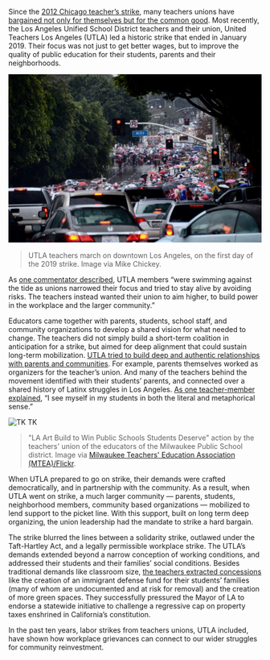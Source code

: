 
Since the [2012 Chicago teacher’s strike](https://www.washingtonpost.com/blogs/answer-sheet/post/chicago-teachers-strike-the-issues/2012/09/10/8a8173d8-fb69-11e1-b2af-1f7d12fe907a_blog.html), many teachers unions have [bargained not only for themselves but for the common good](https://www.dissentmagazine.org/article/bargaining-common-good-community-union-alignment). Most recently, the Los Angeles Unified School District teachers and their union, United Teachers Los Angeles (UTLA) led a historic strike that ended in January 2019. Their focus was not just to get better wages, but to improve the quality of public education for their students, parents and their neighborhoods.


![TK TK](/assets/images/actions/labor-strikes/la-teachers/Day_1-UTLA_Strike-Jan._14,_2019,_Cars.jpg)
> UTLA teachers march on downtown Los Angeles, on the first day of the 2019 strike. Image via Mike Chickey.

As [one commentator described](https://www.labornotes.org/blogs/2019/01/la-teachers-showed-us-how-its-done), UTLA members “were swimming against the tide as unions narrowed their focus and tried to stay alive by avoiding risks. The teachers instead wanted their union to aim higher, to build power in the workplace and the larger community.”

Educators came together with parents, students, school staff, and community organizations to develop a shared vision for what needed to change. The teachers did not simply build a short-term coalition in anticipation for a strike, but aimed for deep alignment that could sustain long-term mobilization. [UTLA tried to build deep and authentic relationships with parents and communities](https://medium.com/@UCLALaborCenter/bargaining-for-the-common-good-an-analysis-of-the-los-angeles-teachers-strike-6dc5db7a01b#:~:text=UTLA%20approached%20negotiations%20with%20the,disparate%20impact%2C%20and%20support%20immigrant). For example, parents themselves worked as organizers for the teacher’s union. And many of the teachers behind the movement  identified with their students’ parents, and connected over a shared history of Latinx struggles in Los Angeles. [As one teacher-member explained](https://www.theatlantic.com/education/archive/2019/01/why-los-angeles-teachers-are-striking/580360/), “I see myself in my students in both the literal and metaphorical sense.” 

![TK TK](/assets/images/actions/labor-strikes/la-teachers/signs-teachers.png)
> "LA Art Build to Win Public Schools Students Deserve" action by the teachers' union of the educators of the Milwaukee Public School district. Image via [Milwaukee Teachers' Education Association (MTEA)/Flickr](https://www.flickr.com/photos/126164815@N04/albums/72157698723581730).

When UTLA prepared to go on strike, their demands were crafted democratically, and in partnership with the community. As a result, when UTLA went on strike, a much larger community — parents, students, neighborhood members, community based organizations — mobilized to lend support to the picket line. With this support, built on long term deep organizing, the union leadership had the mandate to strike a hard bargain.

The strike blurred the lines between a solidarity strike, outlawed under the Taft-Hartley Act, and a legally permissible workplace strike. The UTLA’s demands extended beyond a narrow conception of working conditions, and addressed their students and their families’ social conditions. Besides traditional demands like classroom size, [the teachers extracted concessions](https://jacobinmag.com/2019/02/caputo-pearl-mcalevey-henwood-interview-la-teachers-strike) like the creation of an immigrant defense fund for their students’ families (many of whom are undocumented and at risk for removal) and the creation of more green spaces. They successfully pressured the Mayor of LA to endorse a statewide initiative to challenge a regressive cap on property taxes enshrined in California’s constitution. 

In the past ten years, labor strikes from teachers unions, UTLA included, have shown how workplace grievances can connect to our wider struggles for community reinvestment.
